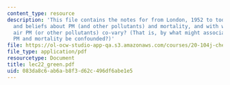 ```yaml
---
content_type: resource
description: 'This file contains the notes for from London, 1952 to today: evidence
  and beliefs about PM (and other pollutants) and mortality, and with what might ambient
  air PM (or other pollutants) co-vary? (That is, by what might associations between
  PM and mortality be confounded?)'
file: https://ol-ocw-studio-app-qa.s3.amazonaws.com/courses/20-104j-chemicals-in-the-environment-toxicology-and-public-health-be-104j-spring-2005/083da8c6ab6ab8f3d62c496df6abe1e5_lec22_green.pdf
file_type: application/pdf
resourcetype: Document
title: lec22_green.pdf
uid: 083da8c6-ab6a-b8f3-d62c-496df6abe1e5
---
```

